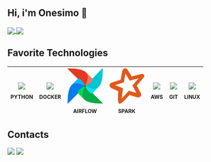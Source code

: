 ## Hi, i'm Onesimo 👋

<a href="https://github.com/anuraghazra/github-readme-stats">
  <img height=160 align="center" src="https://github-readme-stats.vercel.app/api?username=briito&theme=transparent&show_icons=true&card_width=180" />
</a>

<a href="https://github.com/anuraghazra/convoychat">
   <img height=160 align="center" src="https://github-readme-stats.vercel.app/api/top-langs/?username=briito&layout=compact&theme=transparent&card_width=300" />
</a>

## Favorite Technologies

|<img src="https://skillicons.dev/icons?i=py" style="width: 5rem;"><br><sub>PYTHON</sub>|<img src="https://skillicons.dev/icons?i=docker" style="width: 5rem;"><br><sub>DOCKER</sub>|<img src="https://raw.githubusercontent.com/devicons/devicon/master/icons/apacheairflow/apacheairflow-original.svg" style="width: 5rem;"><br><sub>AIRFLOW</sub>|<img src="https://raw.githubusercontent.com/devicons/devicon/master/icons/apachespark/apachespark-original.svg" style="width: 5rem;"><br><sub>SPARK</sub>|<img src="https://skillicons.dev/icons?i=aws" style="width: 5rem;"><br><sub>AWS</sub>|<img src="https://skillicons.dev/icons?i=git" style="width: 5rem;"><br><sub>GIT</sub>|<img src="https://skillicons.dev/icons?i=linux" style="width: 5rem;"><br><sub>LINUX</sub>
| :---: | :---: | :---: | :---: | :---: | :---: | :---: |
 
## Contacts

<div>
 <a href = "https://mail.google.com/mail/u/0/#inbox"><img src="https://img.shields.io/badge/-Gmail-%23333?style=for-the-badge&logo=gmail&logoColor='white'&target='_blank'"></a>
  <a href="https://www.linkedin.com/in/onsbrito" target="_blank"><img src="https://img.shields.io/badge/-LinkedIn-%230077B5?style=for-the-badge&logo=linkedin&logoColor="white" target="_blank"></a> 

</div>



